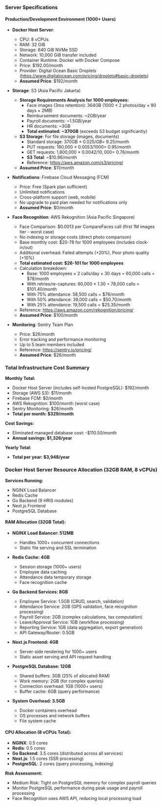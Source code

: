 ### Server Specifications

#### Production/Development Environment (1000+ Users)
- **Docker Host Server**: 
  - CPU: 8 vCPUs
  - RAM: 32 GiB
  - Storage: 640 GiB NVMe SSD
  - Network: 10,000 GiB transfer included
  - Container Runtime: Docker with Docker Compose
  - Price: $192.00/month
  - Provider: Digital Ocean Basic Droplets (https://www.digitalocean.com/pricing/droplets#basic-droplets)
  - **Assumed Price**: $192/month

- **Storage**: S3 (Asia Pacific Jakarta)
  - **Storage Requirements Analysis for 1000 employees:**
    - Face images (3mo retention): 364GB (1000 × 2 photos/day × 90 days × 2MB)
    - Reimbursement documents: ~2GB/year
    - Payroll documents: ~1.5GB/year
    - HR documents: ~3GB
    - **Total estimated: ~370GB** (exceeds S3 budget significantly)
  - **S3 Storage**: For file storage (images, documents)
    - Standard storage: 370GB × $0.025/GB = ~$9.25/month
    - PUT requests: 180,000 × $0.0053/1000 = ~$0.95/month
    - GET requests: 1,800,000 × $0.0042/10,000 = ~$0.76/month
    - **S3 Total**: ~$10.96/month
    - Reference: https://aws.amazon.com/s3/pricing/
  - **Assumed Price**: $11/month

- **Notifications**: Firebase Cloud Messaging (FCM)
  - Price: Free (Spark plan sufficient)
  - Unlimited notifications
  - Cross-platform support (web, mobile)
  - No upgrade to paid plan needed for notifications only
  - **Assumed Price**: $0/month

- **Face Recognition**: AWS Rekognition (Asia Pacific Singapore)
  - Face Comparison: $0.0013 per CompareFaces call (first 1M images tier - worst case)
  - No indexing or storage costs (direct photo comparison)
  - Base monthly cost: $20-78 for 1000 employees (includes clock-in/out)
  - Additional overhead: Failed attempts (+20%), Poor photo quality (+10%)
  - **Total estimated cost: $26-101 for 1000 employees**
  - Calculation breakdown:
    - Base: 1000 employees × 2 calls/day × 30 days = 60,000 calls = $78/month
    - With retries/re-captures: 60,000 × 1.30 = 78,000 calls = $101.40/month
    - With 75% attendance: 58,500 calls = $76/month  
    - With 50% attendance: 39,000 calls = $50.70/month
    - With 25% attendance: 19,500 calls = $25.35/month
  - Reference: https://aws.amazon.com/rekognition/pricing/
  - **Assumed Price**: $100/month

- **Monitoring**: Sentry Team Plan
  - Price: $26/month
  - Error tracking and performance monitoring
  - Up to 5 team members included
  - Reference: https://sentry.io/pricing/
  - **Assumed Price**: $26/month

### **Total Infrastructure Cost Summary**

**Monthly Total:**
- Docker Host Server (includes self-hosted PostgreSQL): $192/month
- Storage (AWS S3): $11/month
- Firebase FCM: $0/month
- AWS Rekognition: $100/month (worst case)
- Sentry Monitoring: $26/month
- **Total per month: $329/month**

**Cost Savings:**
- Eliminated managed database cost: -$110.50/month
- **Annual savings: $1,326/year**

**Yearly Total:**
- **Total per year: $3,948/year**



### **Docker Host Server Resource Allocation (32GB RAM, 8 vCPUs)**

**Services Running:**
- NGINX Load Balancer
- Redis Cache
- Go Backend (9 HRIS modules)
- Next.js Frontend
- PostgreSQL Database

#### **RAM Allocation (32GB Total):**

- **NGINX Load Balancer: 512MB**
  - Handles 1000+ concurrent connections
  - Static file serving and SSL termination

- **Redis Cache: 4GB** 
  - Session storage (1000+ users)
  - Employee data caching
  - Attendance data temporary storage
  - Face recognition cache

- **Go Backend Services: 8GB**
  - Employee Service: 1.5GB (CRUD, search, validation)
  - Attendance Service: 2GB (GPS validation, face recognition processing)
  - Payroll Service: 2GB (complex calculations, tax computation)
  - Leave/Approval Service: 1GB (workflow processing)
  - Reporting Service: 1GB (data aggregation, export generation)
  - API Gateway/Router: 0.5GB

- **Next.js Frontend: 4GB**
  - Server-side rendering for 1000+ users
  - Static asset serving and API request handling

- **PostgreSQL Database: 12GB**
  - Shared buffers: 3GB (25% of allocated RAM)
  - Work memory: 2GB (for complex queries)
  - Connection overhead: 1GB (1000+ users)
  - Buffer cache: 6GB (query performance)

- **System Overhead: 3.5GB**
  - Docker containers overhead
  - OS processes and network buffers
  - File system cache

#### **CPU Allocation (8 vCPUs Total):**

- **NGINX**: 0.5 cores
- **Redis**: 0.5 cores  
- **Go Backend**: 3.5 cores (distributed across all services)
- **Next.js**: 1.5 cores (SSR processing)
- **PostgreSQL**: 2 cores (query processing, indexing)

**Risk Assessment:**
- Medium Risk: Tight on PostgreSQL memory for complex payroll queries
- Monitor PostgreSQL performance during peak usage and payroll processing
- Face Recognition uses AWS API, reducing local processing load
